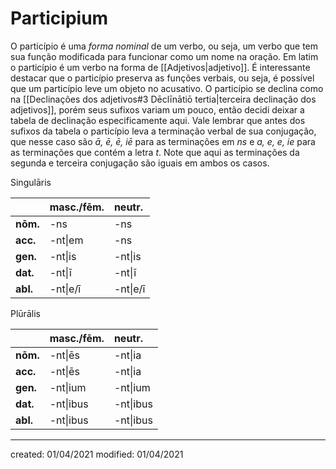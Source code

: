 # Participium
O particípio é uma *forma nominal* de um verbo, ou seja, um verbo que tem sua função modificada para funcionar como um nome na oração. Em latim o particípio é um verbo na forma de [[Adjetivos|adjetivo]].
É interessante destacar que o particípio preserva as funções verbais, ou seja, é possível que um particípio leve um objeto no acusativo. 
O particípio se declina como na [[Declinações dos adjetivos#3 Dēclīnātiō tertia|terceira declinação dos adjetivos]], porém seus sufixos variam um pouco, então decidi deixar a tabela de declinação especificamente aqui. Vale lembrar que antes dos sufixos da tabela o particípio leva a terminação verbal de sua conjugação, que nesse caso são *ā, ē, ē, iē* para as terminações em *ns* e *a, e, e, ie* para as terminações que contém a letra *t*. Note que aqui as terminações da segunda e terceira conjugação são iguais em ambos os casos.

Singulāris

|          | masc./fēm. | neutr.   |
|:-------- |:---------- |:-------- |
| **nōm.** | -ns        | -ns   |
| **acc.** | -nt\|em    | -ns   |
| **gen.** | -nt\|is    | -nt\|is  |
| **dat.** | -nt\|ī     | -nt\|ī   |
| **abl.** | -nt\|e/ī   | -nt\|e/ī |

Plūrālis

|          | masc./fēm. | neutr.    |
|:-------- |:---------- |:--------- |
| **nōm.** | -nt\|ēs    | -nt\|ia   |
| **acc.** | -nt\|ēs    | -nt\|ia   |
| **gen.** | -nt\|ium   | -nt\|ium  |
| **dat.** | -nt\|ibus  | -nt\|ibus |
| **abl.** | -nt\|ibus  | -nt\|ibus |

---

created: 01/04/2021
modified: 01/04/2021
